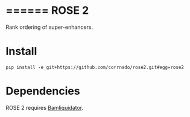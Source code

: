 ======
ROSE 2
======

Rank ordering of super-enhancers.

Install
=======

```
pip install -e git+https://github.com/corrnado/rose2.git#egg=rose2
```

Dependencies
============

ROSE 2 requires [Bamliquidator](https://github.com/BradnerLab/pipeline/wiki/bamliquidator).
